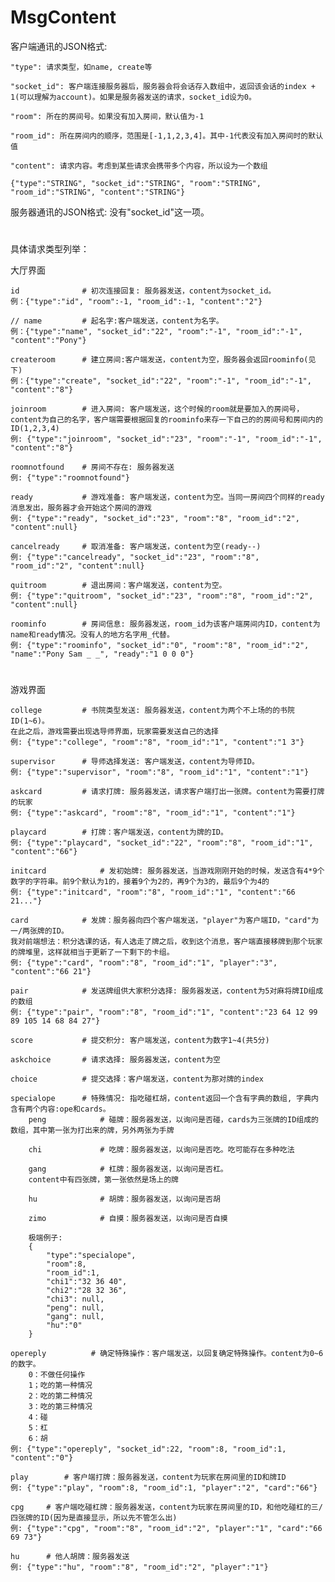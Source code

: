 # MsgContent

客户端通讯的JSON格式:

    "type": 请求类型，如name, create等

    "socket_id": 客户端连接服务器后，服务器会将会话存入数组中，返回该会话的index + 1(可以理解为account)。如果是服务器发送的请求，socket_id设为0。

    "room": 所在的房间号。如果没有加入房间，默认值为-1

    "room_id": 所在房间内的顺序，范围是[-1,1,2,3,4]。其中-1代表没有加入房间时的默认值

    "content": 请求内容。考虑到某些请求会携带多个内容，所以设为一个数组

    {"type":"STRING", "socket_id":"STRING", "room":"STRING", "room_id":"STRING", "content":"STRING"}

服务器通讯的JSON格式:
    没有"socket_id"这一项。


#
具体请求类型列举：

大厅界面

    id              # 初次连接回复: 服务器发送，content为socket_id。
    例：{"type":"id", "room":-1, "room_id":-1, "content":"2"}

    // name			# 起名字:客户端发送，content为名字。
    例：{"type":"name", "socket_id":"22", "room":"-1", "room_id":"-1", "content":"Pony"}

	createroom		# 建立房间:客户端发送，content为空，服务器会返回roominfo(见下)
    例：{"type":"create", "socket_id":"22", "room":"-1", "room_id":"-1", "content":"8"}

	joinroom		# 进入房间: 客户端发送，这个时候的room就是要加入的房间号，content为自己的名字，客户端需要根据回复的roominfo来存一下自己的的房间号和房间内的ID(1,2,3,4)
    例: {"type":"joinroom", "socket_id":"23", "room":"-1", "room_id":"-1", "content":"8"}

    roomnotfound    # 房间不存在: 服务器发送
    例: {"type":"roomnotfound"}
    
	ready   		# 游戏准备: 客户端发送，content为空。当同一房间四个同样的ready消息发出，服务器才会开始这个房间的游戏
    例: {"type":"ready", "socket_id":"23", "room":"8", "room_id":"2", "content":null}

    cancelready     # 取消准备: 客户端发送，content为空(ready--)
    例: {"type":"cancelready", "socket_id":"23", "room":"8", "room_id":"2", "content":null}

	quitroom		# 退出房间：客户端发送，content为空。
    例: {"type":"quitroom", "socket_id":"23", "room":"8", "room_id":"2", "content":null}
    
    roominfo        # 房间信息: 服务器发送，room_id为该客户端房间内ID，content为name和ready情况。没有人的地方名字用_代替。
    例: {"type":"roominfo", "socket_id":"0", "room":"8", "room_id":"2", "name":"Pony Sam _ _", "ready":"1 0 0 0"}
    
#
游戏界面

    college         # 书院类型发送: 服务器发送，content为两个不上场的的书院ID(1~6)。
    在此之后，游戏需要出现选导师界面，玩家需要发送自己的选择
    例: {"type":"college", "room":"8", "room_id":"1", "content":"1 3"}
    
    supervisor      # 导师选择发送: 客户端发送，content为导师ID。
    例: {"type":"supervisor", "room":"8", "room_id":"1", "content":"1"}

    askcard         # 请求打牌: 服务器发送，请求客户端打出一张牌。content为需要打牌的玩家
    例: {"type":"askcard", "room":"8", "room_id":"1", "content":"1"}

    playcard		# 打牌：客户端发送，content为牌的ID。
    例: {"type":"playcard", "socket_id":"22", "room":"8", "room_id":"1", "content":"66"}

    initcard            # 发初始牌: 服务器发送，当游戏刚刚开始的时候，发送含有4*9个数字的字符串。前9个默认为1的，接着9个为2的，再9个为3的，最后9个为4的
    例: {"type":"initcard", "room":"8", "room_id":"1", "content":"66 21..."}

    card            # 发牌：服务器向四个客户端发送，"player"为客户端ID，"card"为一/两张牌的ID。
    我对前端想法：积分选课的话，有人选走了牌之后，收到这个消息，客户端直接移牌到那个玩家的牌堆里，这样就相当于更新了一下剩下的卡组。
    例: {"type":"card", "room":"8", "room_id":"1", "player":"3", "content":"66 21"}

    pair            # 发送牌组供大家积分选择: 服务器发送，content为5对麻将牌ID组成的数组
    例: {"type":"pair", "room":"8", "room_id":"1", "content":"23 64 12 99 89 105 14 68 84 27"}

    score           # 提交积分: 客户端发送，content为数字1~4(共5分)

    askchoice       # 请求选择: 服务器发送，content为空

    choice          # 提交选择：客户端发送，content为那对牌的index

    specialope      # 特殊情况: 指吃碰杠胡，content返回一个含有字典的数组, 字典内含有两个内容:ope和cards。
        peng    		# 碰牌：服务器发送，以询问是否碰，cards为三张牌的ID组成的数组，其中第一张为打出来的牌，另外两张为手牌

        chi         	# 吃牌：服务器发送，以询问是否吃。吃可能存在多种吃法

	    gang        	# 杠牌：服务器发送，以询问是否杠。
        content中有四张牌，第一张依然是场上的牌

	    hu  			# 胡牌：服务器发送，以询问是否胡

	    zimo			# 自摸：服务器发送，以询问是否自摸

        极端例子:
        {
            "type":"specialope",
            "room":8,
            "room_id":1,
            "chi1":"32 36 40",
            "chi2":"28 32 36",
            "chi3": null,
            "peng": null,
            "gang": null,
            "hu":"0"
        }

    opereply          # 确定特殊操作：客户端发送，以回复确定特殊操作。content为0~6的数字。
        0：不做任何操作
        1；吃的第一种情况
        2：吃的第二种情况
        3：吃的第三种情况
        4：碰
        5：杠
        6：胡
    例: {"type":"opereply", "socket_id":22, "room":8, "room_id":1, "content":"0"}

	play		# 客户端打牌：服务器发送，content为玩家在房间里的ID和牌ID
    例: {"type":"play", "room":8, "room_id":1, "player":"2", "card":"66"}

	cpg    	# 客户端吃碰杠牌：服务器发送，content为玩家在房间里的ID，和他吃碰杠的三/四张牌的ID(因为是直接显示，所以先不管怎么出)
    例: {"type":"cpg", "room":"8", "room_id":"2", "player":"1", "card":"66 69 73"}

	hu     	# 他人胡牌：服务器发送
    例: {"type":"hu", "room":"8", "room_id":"2", "player":"1"}
